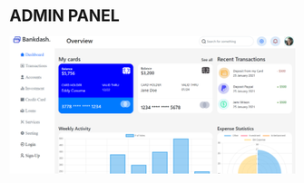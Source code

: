<h1>ADMIN PANEL</h1>
<A HREF="https://polite-hummingbird-a576ff.netlify.app/"><img src="https://github.com/8501kaminipatel/project4/blob/main/project4/Screenshot%202024-08-21%20171615.png"></A>
